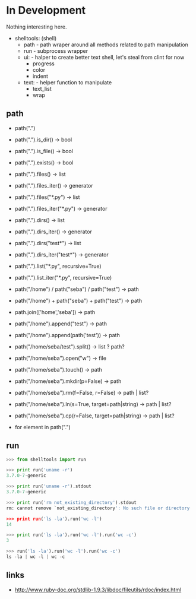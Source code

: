 In Development
==============

  Nothing interesting here.

  * shelltools: (shell)
	* path - path wraper around all methods related to path manipulation
	* run - subprocess wrapper
	* ui: - halper to create better text shell, let's steal from clint for now
	  * progress
	  * color
	  * indent
	* text: - helper function to manipulate
	  * text_list
	  * wrap


path
----

  * path(".")

  * path(".").is_dir() -> bool
  * path(".").is_file() -> bool
  * path(".").exists() -> bool

  * path(".").files() -> list
  * path(".").files_iter() -> generator

  * path(".").files("*.py") -> list
  * path(".").files_iter("*.py") -> generator

  * path(".").dirs() -> list
  * path(".").dirs_iter() -> generator

  * path(".").dirs("test*") -> list
  * path(".").dirs_iter("test*") -> generator

  * path(".").list("*.py", recursive=True)
  * path(".").list_iter("*.py", recursive=True)

  * path("/home") / path("seba") / path("test") -> path
  * path("/home") + path("seba") + path("test") -> path
  * path.join(['home','seba']) -> path

  * path("/home").append("test") -> path
  * path("/home").append(path('test')) -> path
  * path("/home/seba/test").split() -> list ? path?

  * path("/home/seba").open("w") -> file
  * path("/home/seba").touch() -> path
  * path("/home/seba").mkdir(p=False) -> path
  * path("/home/seba").rm(f=False, r=False) -> path | list?
  * path("/home/seba").ln(s=True, target=path|string) -> path | list?
  * path("/home/seba").cp(r=False, target=path|string) -> path | list?

  * for element in path(".")


run
---

  ```python
  >>> from shelltools import run

  >>> print run('uname -r')
  3.7.0-7-generic

  >>> print run('uname -r').stdout
  3.7.0-7-generic

  >>> print run('rm not_existing_directory').stdout
  rm: cannot remove `not_existing_directory': No such file or directory

  >>> print run('ls -la').run('wc -l')
  14

  >>> print run('ls -la').run('wc -l').run('wc -c')
  3

  >>> run('ls -la').run('wc -l').run('wc -c')
  ls -la | wc -l | wc -c
  ```


links
-----

  * http://www.ruby-doc.org/stdlib-1.9.3/libdoc/fileutils/rdoc/index.html
